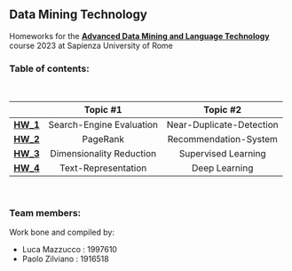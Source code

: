 ## Data Mining Technology

Homeworks for the [**Advanced Data Mining and Language Technology**](https://corsidilaurea.uniroma1.it/it/view-course-details/2022/29942/20190322084705/c4d3fb32-4761-4b52-9e20-6c3b672f50dd/fd7b47f5-0479-41b8-821c-eeb37900a4fd/8709b9e9-a659-4a9e-968c-09687c07cf73/9ffc13b7-5ed7-4c59-9e45-345305317146?guid_cv=fd7b47f5-0479-41b8-821c-eeb37900a4fd&current_erogata=c4d3fb32-4761-4b52-9e20-6c3b672f50dd) course 2023 at Sapienza University of Rome

### Table of contents:

<br>

|  | **Topic #1** | **Topic #2** |
| :---:     | :---:    | :---:    |
| [**HW_1**](https://github.com/LM1997610/Data-Mining/blob/main/HW_1_DMT.ipynb) | Search-Engine Evaluation | Near-Duplicate-Detection |
| [**HW_2**](https://github.com/LM1997610/Data-Mining/blob/main/HW_2_DMT.ipynb) | PageRank | Recommendation-System |
| [**HW_3**](https://github.com/LM1997610/Data-Mining/blob/main/HW_3_DMT.ipynb) | Dimensionality Reduction | Supervised Learning |
| [**HW_4**](https://github.com/LM1997610/Data-Mining/blob/main/HW_4_DMT.ipynb) | Text-Representation | Deep Learning |

<br>

### Team members:
Work bone and compiled by: 

- Luca Mazzucco : 1997610
- Paolo Zilviano : 1916518
